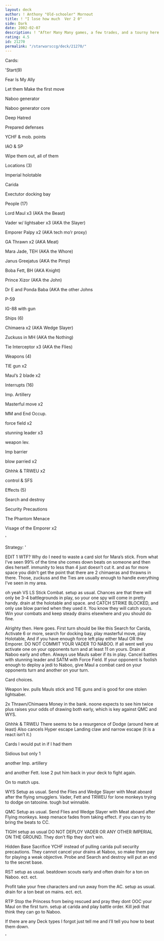 ```yaml
---
layout: deck
author: ! Anthony "Old-schooler" Mornout
title: ! "I lose how much  Ver 2 0"
side: Dark
date: 2002-02-07
description: ! "After Many Many games, a few trades, and a tourny here is an updated version for an awesome deck thats hard to beat."
rating: 4.5
id: 21270
permalink: "/starwarsccg/deck/21270/"
---
```

Cards: 

'Start(9)

Fear Is My Ally

Let them Make the first move

Naboo generator

Naboo generator core

Deep Hatred

Prepared defenses

YCHF & mob. points

IAO & SP

Wipe them out, all of them


Locations (3)

Imperial holotable

Carida

Exectutor docking bay


People (17)

Lord Maul x3 (AKA the Beast)

Vader w/ lightsaber x3 (AKA the Slayer)

Emporer Palpy x2  (AKA tech mo’r proxy)

GA Thrawn x2  (AKA Meat)

Mara Jade, TEH (AKA the Whore)

Janus Greejatus (AKA the Pimp)

Boba Fett, BH (AKA Knight)

Prince Xizor (AKA the John)

Dr E and Ponda Baba (AKA the other Johns

P-59 

IG-88 with gun


Ships (6)

Chimaera x2  (AKA Wedge Slayer)

Zuckuss in MH (AKA the Nothing)

Tie Interceptor x3 (AKA the Flies)


Weapons (4)

TIE gun x2

Maul’s 2 blade x2


Interrupts (16)

Imp. Artillery

Masterful move x2

MM and End Occup.

force field x2

stunning leader x3

weapon lev.

Imp barrier

blow parried x2

Ghhhk & TRWEU x2

control & SFS


Effects (5)

Search and destroy

Security Precautions

The Phantom Menace

Visage of the Emporer x2

'

Strategy: '

EDIT 1  WTF?  Why do I need to waste a card slot for Mara’s stick.  From what I’ve seen 99% of the time she comes down beats on someone and then dies herself.  immunity to less than 4 just doesn’t cut it.  and as for more space you didn’t get the point that there are 2 chimaeras and thrawns in there.  Those, zuckuss and the Ties are usually enough to handle everything I’ve seen in my area.  

oh yeah VS LS Stick Combat.  setup as usual.  Chances are that there will only be 3-4 battlegrounds in play,  so your one spy will come in pretty handy.  drain at the holotable and space.  and CATCH STRIKE BLOCKED,  and only use blow parried when they used it.  You know they will catch yours.  Win your combats and keep steady drains elsewhere and you should do fine.



Alrighty then. Here goes.  First turn should be like this  Search for Carida, Activate 6 or more, search for docking bay, play masterful move, play Holotable, And if you have enough force left play either Maul OR the Emporer.  DO NOT COMMIT YOUR VADER TO NABOO.  If all went well you activate one on your opponents turn and at least 11 on yours.  Drain at Naboo early and often.  Always use Mauls saber if its in play.  Cancel battles with stunning leader and SATM with Force Field.  If your opponent is foolish enough to deploy a jedi to Naboo, give Maul a combat card on your opponents turn and another on your turn.  


Card choices.  

Weapon lev.  pulls Mauls stick and TIE guns and is good for one stolen lightsaber. 


2x Thrawn/Chimaera  Money in the bank.  noone expects to see him twice plus raises your odds of drawing both early,  which is key against QMC and WYS.


Ghhhk & TRWEU  There seems to be a resurgence of Dodge (around here at least)  Also cancels Hyper escape Landing claw and narrow escape (it is a react isn’t it.)


Cards I would put in if I had them  

Sidious but only 1 

another Imp. artillery

and another Fett.  lose 2 put him back in your deck to fight again.


On to match ups.

WYS  Setup as usual.  Send the Flies and Wedge Slayer with Meat aboard after the flying smugglers.  Vader, Fett and TRWEU for lone monkeys trying to dodge on tatooine.  tough but winnable.  


QMC  Setup as usual.  Send Flies and Wedge Slayer with Meat aboard after Flying monkeys.  keep menace fades from taking effect.  if you can try to bring the beats to CC.  


TIGIH  setup as usual DO NOT DEPLOY VADER OR ANY OTHER IMPERIAL ON THE GROUND.  They don’t flip they don’t win.  


Hidden Base  Sacrifice YCHF instead of pulling carida pull security precautions.  They cannot cancel your drains at Naboo, so make them pay for playing a weak objective.  Probe and Search and destroy will put an end to the secret base.


RST  setup as usual.  beatdown scouts early and often drain for a ton on Naboo. ect. ect.


Profit  take your free characters and run away from the AC.  setup as usual.  drain for a ton beat on mains.  ect. ect.  


RTP  Stop the Princess from being rescued and pray they dont OOC your Maul on the first turn.  setup at carida and play battle order.  Kill jedi that think they can go to Naboo.  


If there are any Deck types I forgot just tell me and I’ll tell you how to beat them down.  


'
